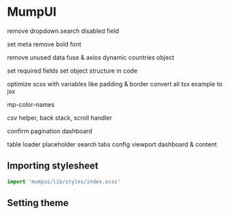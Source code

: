 # MumpUI


remove dropdown.search
disabled field

set meta
remove bold font

remove unused data
fuse & axios dynamic
countries object

set required fields
set object structure in code

optimize scss with variables like padding & border
convert all tsx example to jsx

mp-color-names

csv helper, back stack, scroll handler

confirm
pagination
dashboard

table
loader
placeholder
search
tabs
config
viewport dashboard & content

## Importing stylesheet

```jsx
import 'mumpui/lib/styles/index.scss'
```

## Setting theme
